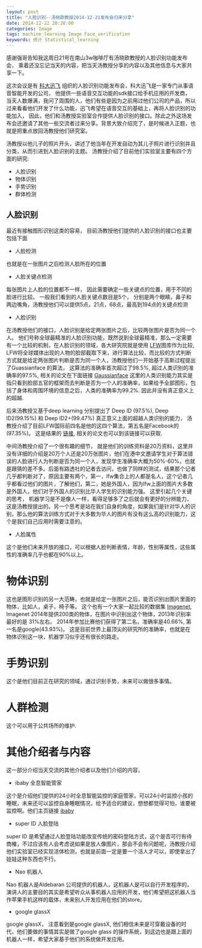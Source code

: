 ```yaml
---
layout: post
title: "人脸识别--汤晓欧教授2014-12-21发布会归来分享"
date: 2014-12-22 20:28:00
categories: Image
tags: machine_learning Image Face_verification
keywords: 统计 Statistical_learning
---
```


感谢强哥告知我这周日21号在南山3w咖啡厅有汤晓欧教授的人脸识别功能发布会， 乘着还没忘记当天的内容，把当天汤教授分享的内容以及其他信息与大家共享一下。 

这次会议是有 [科大迅飞][xunfei] 组织的人脸识别功能发布会，科大迅飞是一家专门从事语音智能开发的公司， 他提供一些语音交互功能的sdk接口给手机应用的开发商， 当天人数爆满，我问了周围的人，他们有些是因为之前用过他们公司的产品，所以过来看看他们开发了什么功能，迅飞希望在语音交互的基础上，再将人脸识别的功能加入， 因此，他们和汤教授实验室合作提供人脸识别的接口。除此之外这场发布会还邀请了其他一些交流者过来分享。背景大致介绍完了，是时候进入正题，也就是把重点放回汤教授他们研究室。

汤教授以他儿子的照片开头，讲述了他当年在开发自动为其儿子照片进行识别并且分类，从而引进到人脸识别的主题。 汤教授介绍了目前他们实验室主要有四个方面的研究:

* 人脸识别
* 物体识别
* 手势识别
* 群体检测

## 人脸识别

最近有接触图形识别这类的容易， 目前汤教授他们提供的人脸识别的接口也主要包括下面

* 人脸检测 

也就是在一张图片之后检测人脸所在的位置

* 人脸关键点检测

每张图片上人脸的位置都不一样， 因此需要确定一些关键点的位置，用于不同的脸进行比较。 一般我们看到的人脸关键点数目是5个， 分别是两个眼睛，鼻子和两边嘴角，汤教授他们可以提供5点，21点，68点，最高到194点的关键点检测

* 人脸识别

在汤教授他们的接口，人脸识别是给定两张图片之后，比较两张图片是否为同一个人。 他们号称全球最精准的人脸识别功能，既然说到全球最精准，那么一定需要有一个比较的机制，在人脸识别的领域，各大研究院就是使用 [LFW][LFW]图库作为比较, LFW将全球媒体出现的人物的脸部截取下来，进行算法比较，而比较的方式判断方式就是给定两张图片判断是否为同一个人，汤教授他们一开始基于高斯过程提出了Guassianface 的算法， 这算法的准确率首次超过了98.5%, 超过人类识别的准确率的97.5%, 相关的论文在下面链接 [Gaussianface][Gaussianface]
这里的人类识别能力其实是指只看到脸部五官的框架而去判断是否为一个人的准确率，如果给予全部图形，包括了身体和周围环境的信息之后，人类的准确率为99.2%. 因此并没有真正意义上的超越.

后来汤教授又基于deep learning 分别提出了 Deep ID (97.5%), Deep ID2(99.15%) 和 Deep ID2+(99.47%) 真正意义上面的超越人类识别的能力， 汤教授介绍了目前LFW国际前四名是他的这四个算法，第五名是Facebook的(97.35%)。 这是结果的 [链接][result], 相关的论文也可以到该链接可以获取.

中间汤教授介绍了一个很有趣的细节， 就是他们的训练资料是20万资料，这里并没有详细的介绍是20万个人还是20万张图片，他们在港中文邀请学生对于算法错误的人脸进行人为判断是否为同一个人，发现学生准确率大概为50%-60%，也就是跟猜的差不多。后面有路透社的记者去访问，也做了同样的测试，结果那个记者几乎都判断对了，原因主要有两个，第一，lfw集合上的人都是名人，这个记者几乎都看过他们的图片，了解他们，第二，她是外国人，因为lfw上面的图片大多数是外国人，他们对于外国人的识别比华人学生的识别能力强。 这里引起几个关键的思考， 机器学习是不是像人一样，看得足够多了之后就会有更好的分辨能力，这是汤教授提出的。另一个思考是站在我们自身的角度，如果我们是针对华人的识别，那么他的算法训练方式对于大多数为华人的图片有没有这么高的识别能力，这个是我们自己应用时需要注意的。

* 人脸属性

这个是他们未来开放的接口，可以根据人脸判断表情，年龄，性别等属性，这些属性的准确率几乎也都在90%以上。

# 物体识别

这也是图形识别的另一大范畴，也就是给定一张图片之后，能否识别出图片里面的物体，比如人，桌子，椅子等。 这个也有一个大家一起比较的数据集 [Imagenet][Imagenet], Imagenet 2014年提供200类的物体，在图片中识别出这个物体，2013年识别率最好的是 31%左右。 2014年参加比赛他们获得了第二名，准确率是40.66%, 第一名是google(43.93%)。 这是目前世界上最顶尖的研究所的准确率，也就是在物体识别这一块，机器学习似乎还有很长的路走。

# 手势识别

这个是他们目前正在研究的领域，通过识别手势，未来可以做很多事情。

# 人群检测

这个可以用于公共场所的维护.

# 其他介绍者与内容

这一部分介绍当天交流的其他介绍者以及他们介绍的内容，

* ibaby 全息智能管家

这个是介绍他们提供的24小时全息智能监控的家庭管家，可以24小时监控小孩的睡眠，未来还可以监控自身睡眠情况，给予适合的建议，想想都觉得可怕，谁要被监控啊。他们主页链接 [ibaby][ibaby]

* super ID 人脸登陆

super ID 是希望通过人脸登陆功能改变传统的密码登陆方式，这个是否可行有待商榷，不过应该有人会考虑说如果是放人像图片，那会不会有问题呢，汤教授介绍他们实验室已经实现活体检测，也就是前面一定是要一个活人才可以，即使拿出了娃娃这种东西也不行。

* Nao 机器人 

Nao 机器人是Aldebaran 公司提供的机器人，这机器人是可以自行开发程序的，演讲人的主要目的其实是希望听众从事机器人应用的开发，他们希望把这机器人当作苹果手机这样的载体，未来别人开发应用在他们的store。 

* google glassX

google glassX， 注意看到是google glassX, 他们相信未来是可穿戴设备的时代，他们要做的事情其实是做了google glass 的操作系统，到这边也是跟上面的机器人一样，希望大家基于他们的系统做开发应用。

[xunfei]: http://www.iflytek.com/
[LFW]: http://vis-www.cs.umass.edu/lfw/
[Gaussianface]: http://arxiv.org/pdf/1404.3840v2.pdf
[result]: http://vis-www.cs.umass.edu/lfw/results.html
[Imagenet]: http://www.image-net.org/
[ibaby]: http://www.ibabylabs.com.cn/

